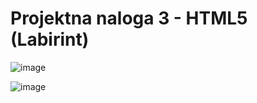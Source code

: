 <h1>Projektna naloga 3 - HTML5 (Labirint)</h1>

![image](https://github.com/user-attachments/assets/1108c9d4-2bc8-441e-b6eb-90a0925082ad)

![image](https://github.com/user-attachments/assets/b04a95d5-c3eb-4c97-b8c5-600a598e6b35)



